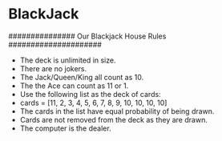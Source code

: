 # BlackJack

############### Our Blackjack House Rules #####################

* The deck is unlimited in size. 
* There are no jokers. 
* The Jack/Queen/King all count as 10.
* The the Ace can count as 11 or 1.
* Use the following list as the deck of cards:
* cards = [11, 2, 3, 4, 5, 6, 7, 8, 9, 10, 10, 10, 10]
* The cards in the list have equal probability of being drawn.
* Cards are not removed from the deck as they are drawn.
* The computer is the dealer.

